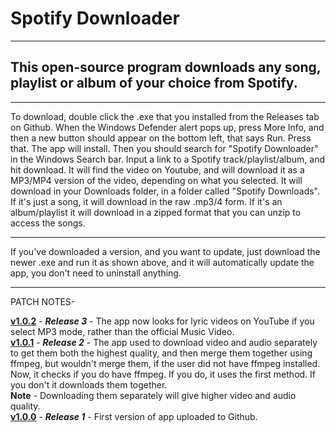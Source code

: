 # Spotify Downloader

---

## This open-source program downloads any song, playlist or album of your choice from Spotify.

---

To download, double click the .exe that you installed from the Releases tab on Github. When the Windows Defender alert pops up, press More Info, and then a new button should appear on the bottom left, that says Run. Press that. The app will install. Then you should search for "Spotify Downloader" in the Windows Search bar.
Input a link to a Spotify track/playlist/album, and hit download. It will find the video on Youtube, and will download it as a MP3/MP4 version of the video, depending on what you selected.
It will download in your Downloads folder, in a folder called "Spotify Downloads". If it's just a song, it will download in the raw .mp3/4 form. If it's an album/playlist it will download in a zipped format that you can unzip to access the songs.

---

If you've downloaded a version, and you want to update, just download the newer .exe and run it as shown above, and it will automatically update the app, you don't need to uninstall anything.

---

PATCH NOTES-

**<ins>v1.0.2**</ins> - **_Release 3_** - The app now looks for lyric videos on YouTube if you select MP3 mode, rather than the official Music Video. <br>
**<ins>v1.0.1</ins>** - **_Release 2_** - The app used to download video and audio separately to get them both the highest quality, and then merge them together using ffmpeg, but wouldn't merge them, if the user did not have ffmpeg installed. Now, it checks if you do have ffmpeg. If you do, it uses the first method. If you don't it downloads them together. <br> **Note** - Downloading them separately will give higher video and audio quality.<br>
**<ins>v1.0.0**</ins> - **_Release 1_** - First version of app uploaded to Github. <br>
